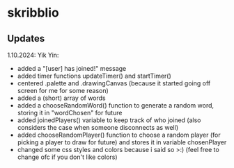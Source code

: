 # skribblio

Updates
--------
1.10.2024:
Yik Yin:
  - added a "[user] has joined!" message
  - added timer functions updateTimer() and startTimer()
  - centered .palette and .drawingCanvas (because it started going off screen for me for some reason)
  - added a (short) array of words
  - added a chooseRandomWord() function to generate a random word, storing it in "wordChosen" for future
  - added joinedPlayers() variable to keep track of who joined (also considers the case when someone
    disconnects as well)
  - added chooseRandomPlayer() function to choose a random player (for picking a player to draw for future)
    and stores it in variable chosenPlayer
  - changed some css styles and colors because i said so >:) (feel free to change ofc if you don't like
    colors)
